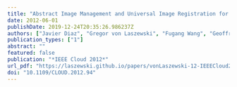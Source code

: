 ```yaml
---
title: "Abstract Image Management and Universal Image Registration for Cloud and HPC Infrastructures"
date: 2012-06-01
publishDate: 2019-12-24T20:35:26.986237Z
authors: ["Javier Diaz", "Gregor von Laszewski", "Fugang Wang", "Geoffrey C. Fox"]
publication_types: ["1"]
abstract: ""
featured: false
publication: "*IEEE Cloud 2012*"
url_pdf: "https://laszewski.github.io/papers/vonLaszewski-12-IEEECloud2012.pdf"
doi: "10.1109/CLOUD.2012.94"
---
```


